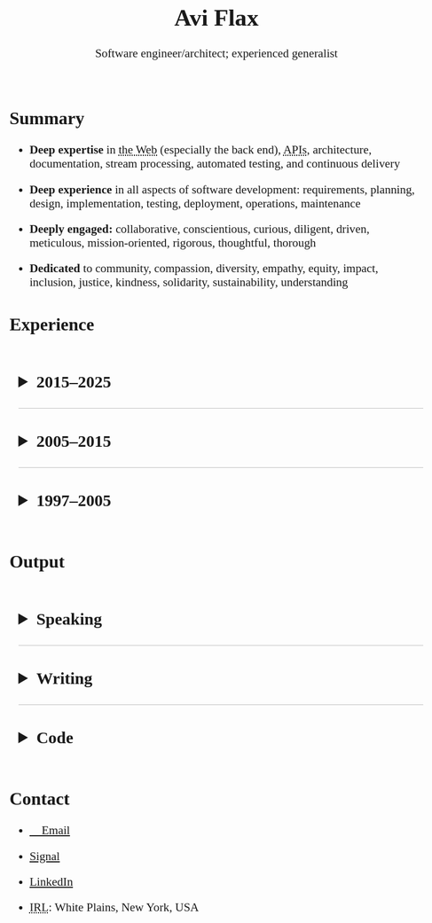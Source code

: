 <style>
  html, body {
      max-width: 8in;
      font-size: 16pt;
      margin: 0 auto;
      padding: 0 0.5rem;
      font-family: Charter, Times, Serif;
  }

  details {
    margin-left: 0.75rem;

    summary {
      margin: 0;
      font-size: 1.2rem;
      cursor: pointer;

      h1, h2, h3, h4, h5, h6 { display: inline-block; }
    }

    summary::marker {
        font-size: 120%;
    }

    & > *:not(summary) {
        margin-left: 1rem;
    }
  }

  details + details {
      border-top: 1px solid silver;
  }

  li:not(:last-child) {
    margin-bottom: 1rem;
  }

  li > ul,
  li > ol {
    margin-top: 1rem;
  }

  h4 > em {
      margin-left: 0.5rem;
      font-weight: normal;
  }

  abbr {
      cursor: help;
  }
</style>

<header>

# Avi Flax

<span id="tagline">Software engineer/architect; experienced generalist</span>

</header>

<!--

TODO:

* Add somewhere:
  * team building
  * mentoring
  * education
  * professional development
  * Experience with remote/distributed teams

-->


## Summary

* **Deep expertise** in <abbr title="The World Wide Web!">the Web</abbr> (especially the back end),
  <abbr title="Application Programming Interfaces">APIs</abbr>, architecture, documentation, stream
  processing, automated testing, and continuous delivery
* **Deep experience** in all aspects of software development: requirements, planning, design,
  implementation, testing, deployment, operations, maintenance
* **Deeply engaged:** collaborative, conscientious, curious, diligent, driven, meticulous,
  mission-oriented, rigorous, thoughtful, thorough
* **Dedicated** to <!-- alliteration --> community, compassion, diversity, <!-- egalitarianism, -->
  empathy, equity, impact, inclusion, justice, kindness, solidarity, sustainability, understanding


## Experience

<details><summary><h3>2015–2025</h3></summary>

#### Omne *<nobr>Chief Software Architect</nobr>* *2024–2025*

* Built and refined the team and its strategy, processes, and culture
* Designed and built a pre-alpha <abbr title="Enterprise Resource Planning">ERP</abbr> system with a
  focus on manufacturing customers
* Tech: PostgreSQL, C#, Playwright, GitHub Actions, Kafka, Azure Cloud, Terraform, Bicep

#### Trudy *<nobr>Principal Software Engineer</nobr>* *2023–2024*

* Designed, implemented, and maintained:
  * An internal prompt engineering tool for rapidly testing many variations of LLM invocations
  * A pre-alpha <abbr title="Software as a Service">SaaS</abbr> product to enable non-experts to
    craft, test, and use <abbr title="Large Language Model">LLM</abbr> prompts with multiple LLM
    providers
* Tech: JavaScript, Google Apps Script, Google Workspace APIs, PostgreSQL, HTMX, Python, Django,
  Clojure

#### Latacora *<nobr>Staff Software Engineer</nobr>* *2022–2023*

* Designed, implemented, and maintained:
  * A system that manages access to many AWS accounts via AWS SSO and [Pulumi]
  * A system for deploying multiple tools to many AWS accounts via Pulumi
  * A custom database for crucial business data &amp;
    <abbr title="Command-Line Interface">CLI</abbr> tools for integrating the DB with tools such as
    [Fibery] and JIRA
* Tech: Clojure, AWS, Pulumi, GitHub Actions

#### Modern Energy *<nobr>Senior Director of Technology</nobr>* *2020–2021*

* Helped bootstrap a new Retail Energy Provider (REP) in Texas' ERCOT market
* Automated wholesale energy trades for a few different markets via [APX MarketSuite]
* Helped bootstrap a new HVAC optimization startup by integrating with [InfiSense] and [MelRok]
* Tech: Clojure, Kafka, Airflow, Python, Google Workspace APIs, Pulumi

#### Funding Circle *<nobr>Principal Software Engineer</nobr>* *2017–2020*

* 🔜
* 🔜
* Tech: Clojure, Ruby, Kafka, GitHub Actions

#### Park Assist *<nobr>Principal Software Architect</nobr>* *2016–2017*

* 🔜
* 🔜
* Tech: Ruby, JRuby, Kafka, SQL Server

</details>

<details><summary><h3>2005–2015</h3></summary>

#### Timehop *2015*

* Refactored a critical and complex system into a <nobr>loosely-coupled</nobr> stream-based system
  using Kinesis and Go (Golang) ([slides])
* Designed and implemented:
  * A sophisticated integration with Twilio for SMS-based signup
  * A tool for quickly processing billions of records
* Tech: 🔜

#### Thinkful *2014*

* Designed and implemented an event-driven system to automate Stripe subscription management

#### SFX *2013–2014*

* 🔜
* 🔜
* 🔜
* Tech: 🔜

#### Arc90 *2005–2013*

* 🔜
* 🔜
* 🔜
* Tech: 🔜

</details>

<details><summary><h3>1997–2005</h3></summary>

#### ADP *2001–2004*

* Refactored, enhanced, and maintained a sophisticated application for producing custom financial
  documents for <nobr>on-demand</nobr> printing
* Tech: Microsoft SQL Server, ColdFusion, XSLT, <nobr>XSL-FO</nobr>

#### register.com *2001*

<!-- TODO: compress down to a single bullet -->
* Team lead position for large high-traffic auction site
* Responsibilities included designing, implementing, and maintaining features; reengineering site
  technology and architecture
* Created new internal tools and development procedures
* Tech: ColdFusion

#### RewardsPlus *2000*

* Maintained and enhanced a large-scale online employee benefits enrollment system for diverse
  clients with diverse needs
* Tech: ColdFusion

#### Words In Progress *1998–2000*

* Developed requirements and specifications for high traffic websites directly with clients; crafted
  application architecture and database design
* Maintained one of the earliest major e-commerce Websites for <nobr>T-Mobile</nobr>
* Tech: Microsoft Access, ColdFusion, HomeSite

#### Ideal Computer Strategies *1998*

* Worked with teams of designers, coders, and project managers to concurrently develop and deploy
  client websites with basic dynamic features
* Tech: Microsoft Access, ColdFusion, HomeSite

#### PCC Internet Design *1997–1998*

* Founded and managed a small Web design shop in Baltimore, MD providing full-service Web design
  and development to small businesses in the area
* Tech: Windows Notepad, HTML

</details>

## Output

<details><summary><h3>Speaking</h3></summary>

* [Set your data free with model-based architecture diagramming] ([Write the Docs] 2020)
* [(Architecture) Diagrams as Data] (Clojure/conj 2019)
* [Concurrency via Communication — Large and Small] (Bay Area Clojure Meetup 2018)
* [Large Nested JSON with Spec: A Comedy of Errors] (Bay Area Clojure Meetup 2018)
* [Specifying Other People's Data Structures with Spec: an Experience Report] (Clojure/nyc 2018)
* [The impedance mismatch of Web Microframeworks] (PyGrunn 2014)

</details>


<details><summary><h3>Writing</h3></summary>

* 🔜
* [Stack Overflow]
* 🔜

</details>


<details><summary><h3>Code</h3></summary>

🔜

</details>


## Contact

* [📧 Email]
* [Signal]
* [LinkedIn]
* <abbr title="In Real Life">IRL</abbr>: White Plains, New York, USA



[APX MarketSuite]: https://apx.com/power-scheduling-energy-accounting-services/
[Concurrency via Communication — Large and Small]: https://www.youtube.com/watch?v=Vl4KFEJwPPQ
[📧 Email]: mailto:avi@aviflax.com
[Fibery]: https://fibery.io
[InfiSense]: https://www.infisense.com
[Large Nested JSON with Spec: A Comedy of Errors]: https://www.youtube.com/watch?v=5JpcDKooaIQ
[LinkedIn]: https://www.linkedin.com/in/aviflax
[MelRok]: https://melrok.com
[Pulumi]: https://www.pulumi.com/
[Set your data free with model-based architecture diagramming]: https://www.youtube.com/watch?v=3i-C7qbRGGQ
[Specifying Other People's Data Structures with Spec: an Experience Report]: https://youtu.be/eqfSifXaXnw
[The impedance mismatch of Web Microframeworks]: https://www.youtube.com/watch?v=HGpDHBzErkg
[Write the Docs]: https://www.writethedocs.org/conf/
[(Architecture) Diagrams as Data]: https://youtu.be/HmHOYkTVxIg
[Signal]: https://signal.me/#eu/mm1ogKZ9za21IbeckQ-45ax_5rif1WVN2z5q0Z3Mieh-JmSMtotIbKuir5jc36UY
[slides]: https://speakerdeck.com/aviflax/stream-data-processing-with-kinesis-and-go-at-timehop
[Stack Overflow]: https://stackoverflow.com/users/7012/avi-flax
